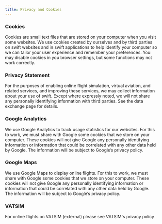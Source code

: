 ```yaml
---
title: Privacy and Cookies
---
```


### Cookies
Cookies are small text files that are stored on your computer when you visit some websites. We use cookies created by ourselves and by third parties on swift websites and in swift applications to help identify your computer so we can tailor your user experience and remember your preferences. You may disable cookies in you browser settings, but some functions may not work correctly.

### Privacy Statement
For the purposes of enabling online flight simulation, virtual aviation, and related services, and improving these services, we may collect information about your use of swift. Except where expressly noted, we will not share any personally identifying information with third parties. See the data exchange page for details.

### Google Analytics
We use Google Analytics to track usage statistics for our websites. For this to work, we must share with Google some cookies that we store on your computer. These cookies will not give Google any personally identifying information or information that could be correlated with any other data held by Google. The information will be subject to Google’s privacy policy.

### Google Maps
We use Google Maps to display online flights. For this to work, we must share with Google some cookies that we store on your computer. These cookies will not give Google any personally identifying information or information that could be correlated with any other data held by Google. The information will be subject to Google’s privacy policy.

### VATSIM
For online flights on VATSIM (external) please see VATSIM's privacy policy